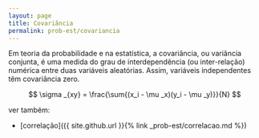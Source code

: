 ```yaml
---
layout: page
title: Covariância
permalink: prob-est/covariancia
---
```


Em teoria da probabilidade e na estatística, a covariância, ou variância conjunta, é uma medida do grau de interdependência (ou inter-relação) numérica entre duas variáveis aleatórias. Assim, variáveis independentes têm covariância zero.


$$ \sigma _{xy} = \frac{\sum{(x_i - \mu _x)(y_i - \mu _y)}}{N} $$


ver também:
- [correlação]({{ site.github.url }}{% link _prob-est/correlacao.md %})
